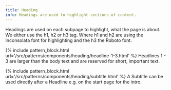 ```yaml
---
title: Heading
info: Headings are used to highlight sections of content.
---
```


Headings are used on each subpage to highlight, what the page is about.
We either use the h1, h2 or h3 tag. Where h1 and h2 are using the Inconsolata font for highlighting and the h3 the Roboto font.

{% include pattern_block.html url='/src/patterns/components/heading/headline-1-3.html' %}
Headlines 1 - 3 are larger than the body text and are reserved for short, important text.

{% include pattern_block.html url='/src/patterns/components/heading/subtitle.html' %}
A Subtitle can be used directly after a Headline e.g. on the start page for the intro.